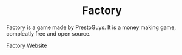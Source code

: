 <h1 align="center">
Factory
</h1>
Factory is a game made by PrestoGuys. It is a money making game, compleatly free and open source.

<a href="url">Factory Website</a>












